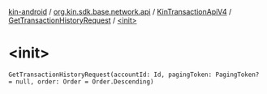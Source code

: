[kin-android](../../../index.md) / [org.kin.sdk.base.network.api](../../index.md) / [KinTransactionApiV4](../index.md) / [GetTransactionHistoryRequest](index.md) / [&lt;init&gt;](./-init-.md)

# &lt;init&gt;

`GetTransactionHistoryRequest(accountId: Id, pagingToken: PagingToken? = null, order: Order = Order.Descending)`